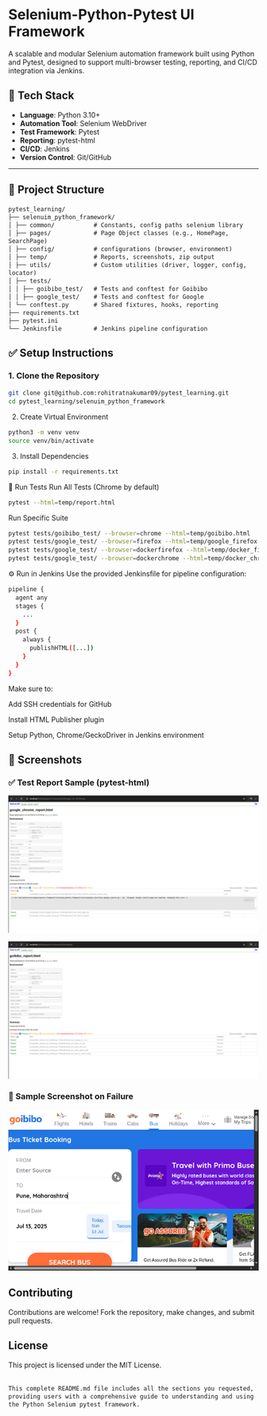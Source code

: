 # Selenium-Python-Pytest UI Framework

A scalable and modular Selenium automation framework built using Python and Pytest, designed to support multi-browser testing, reporting, and CI/CD integration via Jenkins.

## 🔧 Tech Stack

- **Language**: Python 3.10+
- **Automation Tool**: Selenium WebDriver
- **Test Framework**: Pytest
- **Reporting**: pytest-html
- **CI/CD**: Jenkins
- **Version Control**: Git/GitHub

---

## 📁 Project Structure
```
pytest_learning/
├── selenuim_python_framework/
│ ├── common/           # Constants, config paths selenium library
│ ├── pages/            # Page Object classes (e.g., HomePage, SearchPage)
│ ├── config/           # configurations (browser, environment)
│ ├── temp/             # Reports, screenshots, zip output
│ ├── utils/            # Custom utilities (driver, logger, config, locator)
│ ├── tests/
│ │ ├── goibibo_test/   # Tests and conftest for Goibibo
│ │ ├── google_test/    # Tests and conftest for Google
│ └── conftest.py       # Shared fixtures, hooks, reporting
├── requirements.txt
├── pytest.ini
└── Jenkinsfile         # Jenkins pipeline configuration
```

## ✅ Setup Instructions

### 1. Clone the Repository

```bash
git clone git@github.com:rohitratnakumar09/pytest_learning.git
cd pytest_learning/selenuim_python_framework
```
2. Create Virtual Environment
```bash
python3 -m venv venv
source venv/bin/activate
```

3. Install Dependencies
```bash
pip install -r requirements.txt
```
🧪 Run Tests
Run All Tests (Chrome by default)
```bash
pytest --html=temp/report.html
```


Run Specific Suite
```bash
pytest tests/goibibo_test/ --browser=chrome --html=temp/goibibo.html
pytest tests/google_test/ --browser=firefox --html=temp/google_firefox.html
pytest tests/google_test/ --browser=dockerfirefox --html=temp/docker_firefox.html
pytest tests/google_test/ --browser=dockerchrome --html=temp/docker_chrome.html
```
⚙️ Run in Jenkins
Use the provided Jenkinsfile for pipeline configuration:

```bash
pipeline {
  agent any
  stages {
    ...
  }
  post {
    always {
      publishHTML([...])
    }
  }
}
```

Make sure to:

Add SSH credentials for GitHub

Install HTML Publisher plugin

Setup Python, Chrome/GeckoDriver in Jenkins environment

## 📸 Screenshots

### ✅ Test Report Sample (pytest-html)
![Test Report](selenuim_python_framework/docs/screenshot/google_report.png)

![Test Report](selenuim_python_framework/docs/screenshot/goibibo.png)


### 🧪 Sample Screenshot on Failure
![Screenshot on Failure](selenuim_python_framework/docs/screenshot/test_bus_booking.py_TestBusBooking_test_select_dest_city.png)



## Contributing

Contributions are welcome! Fork the repository, make changes, and submit pull requests.

## License

This project is licensed under the MIT License.
```

This complete README.md file includes all the sections you requested, providing users with a comprehensive guide to understanding and using the Python Selenium pytest framework.
